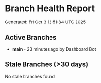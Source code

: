 # Branch Health Report
Generated: Fri Oct  3 12:51:34 UTC 2025

## Active Branches
- **main** - 23 minutes ago by Dashboard Bot

## Stale Branches (>30 days)
No stale branches found
